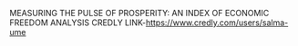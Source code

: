 MEASURING THE PULSE OF PROSPERITY: AN INDEX OF ECONOMIC FREEDOM ANALYSIS
CREDLY LINK-https://www.credly.com/users/salma-ume

